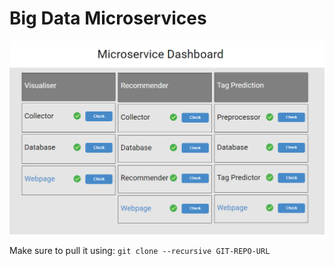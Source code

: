 # Big Data Microservices

![dashboard](/dashboard/dashboard.png "Datshboard")

Make sure to pull it using:
``` git clone --recursive GIT-REPO-URL  ```
